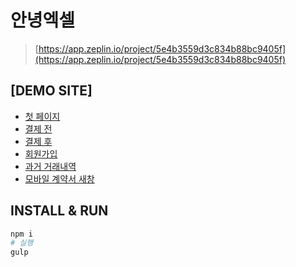 # 안녕엑셀
> [https://app.zeplin.io/project/5e4b3559d3c834b88bc9405f](https://app.zeplin.io/project/5e4b3559d3c834b88bc9405f)



## [DEMO SITE]
- [첫 페이지](https://fervent-haibt-c311ea.netlify.com/)
- [결제 전](https://fervent-haibt-c311ea.netlify.com/beforePayment.html)
- [결제 후](https://fervent-haibt-c311ea.netlify.com/afterPayment.html)
- [회원가입](https://fervent-haibt-c311ea.netlify.com/join.html)
- [과거 거래내역](https://fervent-haibt-c311ea.netlify.com/history.html)
- [모바일 계약서 새창](https://fervent-haibt-c311ea.netlify.com/contact.html)

## INSTALL & RUN
```bash
npm i
# 실행
gulp
```
